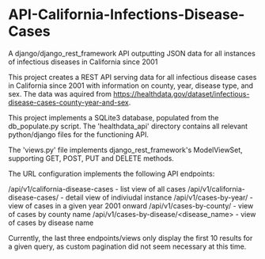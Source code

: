 # API-California-Infections-Disease-Cases
A django/django_rest_framework API outputting JSON data for all instances of infectious diseases in California since 2001

This project creates a REST API serving data for all infectious disease cases in California since 2001 with information on county,
year, disease type, and sex. The data was aquired from https://healthdata.gov/dataset/infectious-disease-cases-county-year-and-sex.

This project implements a SQLite3 database, populated from the db_populate.py script.
The 'healthdata_api' directory contains all relevant python/django files for the functioning API.

The 'views.py' file implements django_rest_framework's ModelViewSet, supporting GET, POST, PUT and DELETE methods. 

The URL configuration implements the following API endpoints:

/api/v1/california-disease-cases                 - list view of all cases
/api/v1/california-disease-cases/<primary key>   - detail view of indiviudal instance
/api/v1/cases-by-year/<year>                     - view of cases in a given year 2001 onward
/api/v1/cases-by-county/<county>                 - view of cases by county name
/api/v1/cases-by-disease/<disease_name>          - view of cases by disease name

Currently, the last three endpoints/views only display the first 10 results for a given query, as custom pagination did
not seem necessary at this time.
